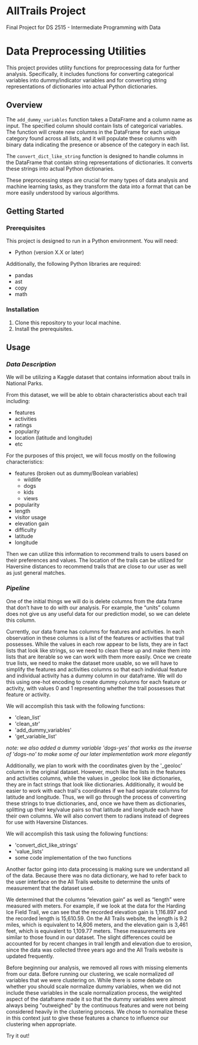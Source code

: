 # AllTrails Project
 Final Project for DS 2515 - Intermediate Programming with Data
 
# Data Preprocessing Utilities

This project provides utility functions for preprocessing data for further analysis. Specifically, it includes functions for converting categorical variables into dummy/indicator variables and for converting string representations of dictionaries into actual Python dictionaries.

## Overview

The `add_dummy_variables` function takes a DataFrame and a column name as input. The specified column should contain lists of categorical variables. The function will create new columns in the DataFrame for each unique category found across all lists, and it will populate these columns with binary data indicating the presence or absence of the category in each list.

The `convert_dict_like_string` function is designed to handle columns in the DataFrame that contain string representations of dictionaries. It converts these strings into actual Python dictionaries.

These preprocessing steps are crucial for many types of data analysis and machine learning tasks, as they transform the data into a format that can be more easily understood by various algorithms.

## Getting Started

### Prerequisites

This project is designed to run in a Python environment. You will need:

- Python (version X.X or later)

Additionally, the following Python libraries are required:

- pandas
- ast
- copy
- math

### Installation

1. Clone this repository to your local machine.
2. Install the prerequisites.

## Usage

<a id='data'></a>
### *Data Description*

We will be utilizing a Kaggle dataset that contains information about trails in National Parks. 

From this dataset, we will be able to obtain characteristics about each trail including: 
- features
- activities
- ratings
- popularity
- location (latitude and longitude)
- etc

For the purposes of this project, we will focus mostly on the following characteristics: 
- features (broken out as dummy/Boolean variables)
    - wildlife
    - dogs
    - kids
    - views
- popularity
- length
- visitor usage
- elevation gain
- difficulty
- latitude 
- longitude

Then we can utilize this information to recommend trails to users based on their preferences and values. The location of the trails can be utilized for Haversine distances to recommend trails that are close to our user as well as just general matches.

<a id='pipeline'></a>
### *Pipeline*
One of the initial things we will do is delete columns from the data frame that don’t have to do with our analysis. For example, the “units” column does not give us any useful data for our prediction model, so we can delete this column. 

Currently, our data frame has columns for features and activities. In each observation in these columns is a list of the features or activities that trail possesses. While the values in each row appear to be lists, they are in fact lists that look like strings, so we need to clean these up and make them into lists that are iterable so we can work with them more easily. Once we create true lists, we need to make the dataset more usable, so we will have to simplify the features and activities columns so that each individual feature and individual activity has a dummy column in our dataframe. We will do this using one-hot encoding to create dummy columns for each feature or activity, with values 0 and 1 representing whether the trail possesses that feature or activity. 

We will accomplish this task with the following functions:
- 'clean_list'
- 'clean_str'
- 'add_dummy_variables'
- 'get_variable_list'

*note: we also added a dummy variable 'dogs-yes' that works as the inverse of 'dogs-no' to make some of our later implementation work more elegantly*

Additionally, we plan to work with the coordinates given by the '_geoloc' column in the original dataset. However, much like the lists in the features and activities columns, while the values in _geoloc look like dictionaries, they are in fact strings that look like dictionaries. Additionally, it would be easier to work with each trail's coordinates if we had separate columns for latitude and longitude. Thus, we will go through the process of converting these strings to true dictionaries, and, once we have them as dictionaries, splitting up their key/value pairs so that latitude and longitude each have their own columns. We will also convert them to radians instead of degrees for use with Haversine Distances. 

We will accomplish this task using the following functions:
- 'convert_dict_like_strings'
- 'value_lists'
- some code implementation of the two functions

Another factor going into data processing is making sure we understand all of the data. Because there was no data dictionary, we had to refer back to the user interface on the All Trails website to determine the units of measurement that the dataset used. 

We determined that the columns “elevation gain” as well as “length” were measured with meters. For example, if we look at the data for the Harding Ice Field Trail, we can see that the recorded elevation gain is 1,116.897 and the recorded length is 15,610.59. On the All Trails website, the length is 9.2 miles, which is equivalent to 14,806 meters, and the elevation gain is 3,461 feet, which is equivalent to 1,109.77 meters. These measurements are similar to those found in our dataset. The slight differences could be accounted for by recent changes in trail length and elevation due to erosion, since the data was collected three years ago and the All Trails website is updated frequently. 

Before beginning our analysis, we removed all rows with missing elements from our data. Before running our clustering, we scale normalized *all* variables that we were clustering on. While there is some debate on whether you should scale normalize dummy variables, when we did not include these variables in the scale normalization process, the weighted aspect of the dataframe made it so that the dummy variables were almost always being "outweighed" by the continuous features and were not being considered heavily in the clustering process. We chose to normalize these in this context just to give these features a chance to influence our clustering when appropriate. 


Try it out!
